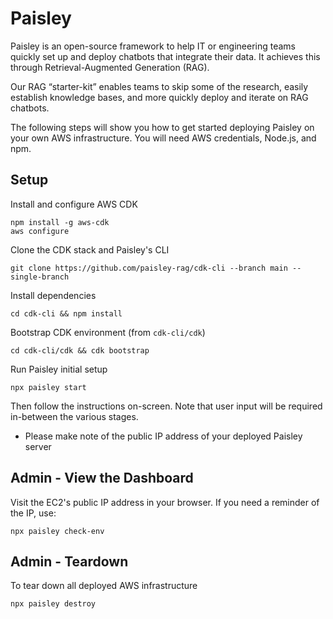 # Paisley

Paisley is an open-source framework to help IT or engineering teams quickly set up and deploy chatbots that integrate their data. It achieves this through Retrieval-Augmented Generation (RAG).

Our RAG “starter-kit” enables teams to skip some of the research, easily establish knowledge bases, and more quickly deploy and iterate on RAG chatbots.

The following steps will show you how to get started deploying Paisley on your own AWS infrastructure. You will need AWS credentials, Node.js, and npm.

## Setup
Install and configure AWS CDK
```
npm install -g aws-cdk
aws configure
```

Clone the CDK stack and Paisley's CLI
```
git clone https://github.com/paisley-rag/cdk-cli --branch main --single-branch
```

Install dependencies
```
cd cdk-cli && npm install
```

Bootstrap CDK environment (from `cdk-cli/cdk`)
```
cd cdk-cli/cdk && cdk bootstrap
```

Run Paisley initial setup
```
npx paisley start 
```
Then follow the instructions on-screen.
Note that user input will be required in-between the various stages.
- Please make note of the public IP address of your deployed Paisley server


## Admin - View the Dashboard

Visit the EC2's public IP address in your browser. If you need a reminder of the IP, use:
```
npx paisley check-env
```


## Admin - Teardown
To tear down all deployed AWS infrastructure
```
npx paisley destroy
```
